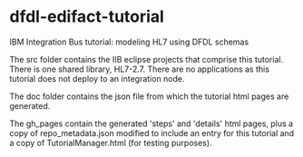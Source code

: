 # dfdl-edifact-tutorial
IBM Integration Bus tutorial: modeling HL7 using DFDL schemas

The src folder contains the IIB eclipse projects that comprise this tutorial. There is one shared library, HL7-2.7. There are no applications as this tutorial does not deploy to an integration node.

The doc folder contains the json file from which the tutorial html pages are generated.

The gh_pages contain the generated 'steps' and 'details' html pages, plus a copy of repo_metadata.json modified to include an entry for this tutorial and a copy of TutorialManager.html (for testing purposes). 
